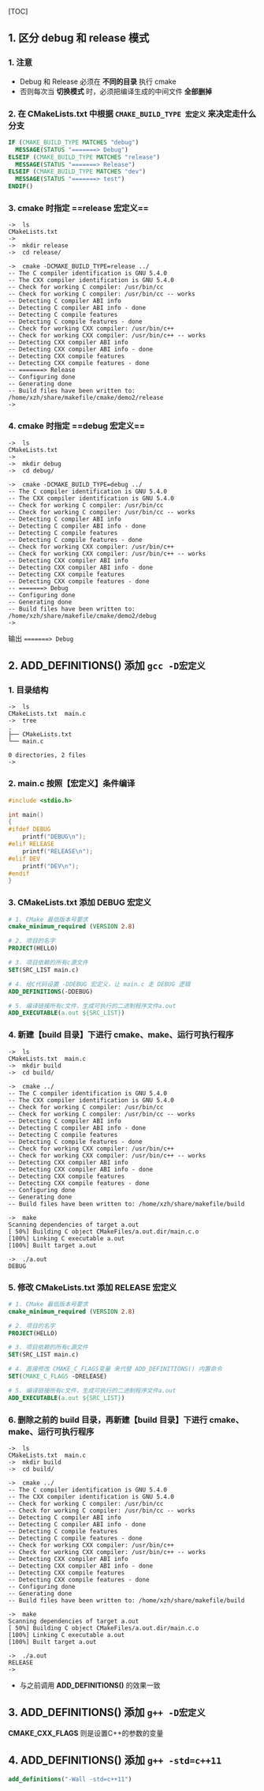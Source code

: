 [TOC]



## 1. 区分 debug 和 release 模式

### 1. 注意

- Debug 和 Release 必须在 **不同的目录** 执行 cmake
- 否则每次当 **切换模式** 时，必须把编译生成的中间文件 **全部删掉**

### 2. 在 CMakeLists.txt 中根据 `CMAKE_BUILD_TYPE 宏定义` 来决定走什么分支

```cmake
IF (CMAKE_BUILD_TYPE MATCHES "debug")
  MESSAGE(STATUS "=======> Debug")
ELSEIF (CMAKE_BUILD_TYPE MATCHES "release")
  MESSAGE(STATUS "=======> Release")
ELSEIF (CMAKE_BUILD_TYPE MATCHES "dev")
  MESSAGE(STATUS "=======> test")
ENDIF()
```

### 3. cmake 时指定 ==release 宏定义==

```
->  ls
CMakeLists.txt
->
->  mkdir release
->  cd release/
```

```
->  cmake -DCMAKE_BUILD_TYPE=release ../
-- The C compiler identification is GNU 5.4.0
-- The CXX compiler identification is GNU 5.4.0
-- Check for working C compiler: /usr/bin/cc
-- Check for working C compiler: /usr/bin/cc -- works
-- Detecting C compiler ABI info
-- Detecting C compiler ABI info - done
-- Detecting C compile features
-- Detecting C compile features - done
-- Check for working CXX compiler: /usr/bin/c++
-- Check for working CXX compiler: /usr/bin/c++ -- works
-- Detecting CXX compiler ABI info
-- Detecting CXX compiler ABI info - done
-- Detecting CXX compile features
-- Detecting CXX compile features - done
-- =======> Release
-- Configuring done
-- Generating done
-- Build files have been written to: /home/xzh/share/makefile/cmake/demo2/release
->
```

### 4. cmake 时指定 ==debug 宏定义==

```
->  ls
CMakeLists.txt
->
->  mkdir debug
->  cd debug/
```

```
->  cmake -DCMAKE_BUILD_TYPE=debug ../
-- The C compiler identification is GNU 5.4.0
-- The CXX compiler identification is GNU 5.4.0
-- Check for working C compiler: /usr/bin/cc
-- Check for working C compiler: /usr/bin/cc -- works
-- Detecting C compiler ABI info
-- Detecting C compiler ABI info - done
-- Detecting C compile features
-- Detecting C compile features - done
-- Check for working CXX compiler: /usr/bin/c++
-- Check for working CXX compiler: /usr/bin/c++ -- works
-- Detecting CXX compiler ABI info
-- Detecting CXX compiler ABI info - done
-- Detecting CXX compile features
-- Detecting CXX compile features - done
-- =======> Debug
-- Configuring done
-- Generating done
-- Build files have been written to: /home/xzh/share/makefile/cmake/demo2/debug
->
```

输出 `=======> Debug`



## 2. ADD_DEFINITIONS() 添加 `gcc -D宏定义`

### 1. 目录结构

```
->  ls
CMakeLists.txt	main.c
->  tree
.
├── CMakeLists.txt
└── main.c

0 directories, 2 files
->
```

### 2. main.c 按照【宏定义】条件编译

```c
#include <stdio.h>

int main()
{
#ifdef DEBUG
	printf("DEBUG\n");
#elif RELEASE
	printf("RELEASE\n");
#elif DEV
	printf("DEV\n");
#endif
}
```

### 3. CMakeLists.txt 添加 DEBUG 宏定义

```cmake
# 1. CMake 最低版本号要求
cmake_minimum_required (VERSION 2.8)

# 2. 项目的名字
PROJECT(HELLO)

# 3. 项目依赖的所有c源文件
SET(SRC_LIST main.c)

# 4. 给C代码设置 -DDEBUG 宏定义，让 main.c 走 DEBUG 逻辑
ADD_DEFINITIONS(-DDEBUG)

# 5. 编译链接所有c文件，生成可执行的二进制程序文件a.out
ADD_EXECUTABLE(a.out ${SRC_LIST})
```

### 4. 新建【build 目录】下进行 cmake、make、运行可执行程序

```
->  ls
CMakeLists.txt	main.c
->  mkdir build
->  cd build/
```

```
->  cmake ../
-- The C compiler identification is GNU 5.4.0
-- The CXX compiler identification is GNU 5.4.0
-- Check for working C compiler: /usr/bin/cc
-- Check for working C compiler: /usr/bin/cc -- works
-- Detecting C compiler ABI info
-- Detecting C compiler ABI info - done
-- Detecting C compile features
-- Detecting C compile features - done
-- Check for working CXX compiler: /usr/bin/c++
-- Check for working CXX compiler: /usr/bin/c++ -- works
-- Detecting CXX compiler ABI info
-- Detecting CXX compiler ABI info - done
-- Detecting CXX compile features
-- Detecting CXX compile features - done
-- Configuring done
-- Generating done
-- Build files have been written to: /home/xzh/share/makefile/build
```

```
->  make
Scanning dependencies of target a.out
[ 50%] Building C object CMakeFiles/a.out.dir/main.c.o
[100%] Linking C executable a.out
[100%] Built target a.out
```

```
->  ./a.out
DEBUG
```

### 5. 修改 CMakeLists.txt 添加 RELEASE 宏定义

```cmake
# 1. CMake 最低版本号要求
cmake_minimum_required (VERSION 2.8)

# 2. 项目的名字
PROJECT(HELLO)

# 3. 项目依赖的所有c源文件
SET(SRC_LIST main.c)

# 4. 直接修改 CMAKE_C_FLAGS变量 来代替 ADD_DEFINITIONS() 内置命令
SET(CMAKE_C_FLAGS -DRELEASE)

# 5. 编译链接所有c文件，生成可执行的二进制程序文件a.out
ADD_EXECUTABLE(a.out ${SRC_LIST})
```

### 6. 删除之前的 build 目录，再新建【build 目录】下进行 cmake、make、运行可执行程序

```
->  ls
CMakeLists.txt	main.c
->  mkdir build
->  cd build/
```

```
->  cmake ../
-- The C compiler identification is GNU 5.4.0
-- The CXX compiler identification is GNU 5.4.0
-- Check for working C compiler: /usr/bin/cc
-- Check for working C compiler: /usr/bin/cc -- works
-- Detecting C compiler ABI info
-- Detecting C compiler ABI info - done
-- Detecting C compile features
-- Detecting C compile features - done
-- Check for working CXX compiler: /usr/bin/c++
-- Check for working CXX compiler: /usr/bin/c++ -- works
-- Detecting CXX compiler ABI info
-- Detecting CXX compiler ABI info - done
-- Detecting CXX compile features
-- Detecting CXX compile features - done
-- Configuring done
-- Generating done
-- Build files have been written to: /home/xzh/share/makefile/build
```

```
->  make
Scanning dependencies of target a.out
[ 50%] Building C object CMakeFiles/a.out.dir/main.c.o
[100%] Linking C executable a.out
[100%] Built target a.out
```

```
->  ./a.out
RELEASE
->
```

- 与之前调用 **ADD_DEFINITIONS()** 的效果一致



## 3. ADD_DEFINITIONS() 添加 `g++ -D宏定义`

**CMAKE_CXX_FLAGS** 则是设置C++的参数的变量



## 4. ADD_DEFINITIONS() 添加 `g++ -std=c++11`

```cmake
add_definitions("-Wall -std=c++11")
```

